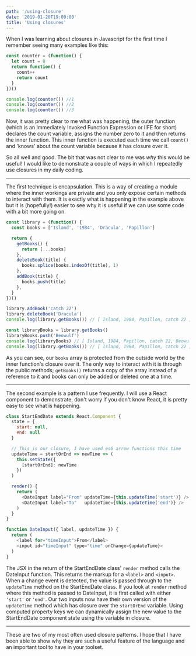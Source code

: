 ```yaml
---
path: '/using-closure'
date: '2019-01-20T19:00:00'
title: 'Using closures'
---
```


When I was learning about closures in Javascript for the first time I remember seeing many examples like this:

```javascript
const counter = (function() {
  let count = 0
  return function() {
    count++
    return count
  }
})()

console.log(counter()) //1
console.log(counter()) //2
console.log(counter()) //3
```

Now, it was pretty clear to me what was happening, the outer function (which is an Immediately Invoked Function Expression or IIFE for short) declares the count variable, assigns the number zero to it and then returns the inner function. This inner function is executed each time we call `count()` and 'knows' about the count variable because it has closure over it.

So all well and good. The bit that was not clear to me was _why_ this would be useful! I would like to demonstrate a couple of ways in which I repeatedly use closures in my daily coding.

---

The first technique is encapsulation. This is a way of creating a module where the inner workings are private and you only expose certain methods to interact with them. It is exactly what is happening in the example above but it is (hopefully!) easier to see why it is useful if we can use some code with a bit more going on.

```javascript
const library = (function() {
  const books = ['Island', '1984', 'Dracula', 'Papillon']

  return {
    getBooks() {
      return [...books]
    },
    deleteBook(title) {
      books.splice(books.indexOf(title), 1)
    },
    addBook(title) {
      books.push(title)
    },
  }
})()

library.addBook('catch 22')
library.deleteBook('Dracula')
console.log(library.getBooks()) // [ Island, 1984, Papillon, catch 22 ]

const libraryBooks = library.getBooks()
libraryBooks.push('Beowulf')
console.log(libraryBooks) // [ Island, 1984, Papillon, catch 22, Beowulf ]
console.log(library.getBooks()) // [ Island, 1984, Papillon, catch 22 ]
```

As you can see, our `books` array is protected from the outside world by the inner function's closure over it. The only way to interact with it is through the public methods; `getBooks()` returns a copy of the array instead of a reference to it and books can only be added or deleted one at a time.

---

The second example is a pattern I use frequently. I will use a React component to demonstrate, don't worry if you don't know React, it is pretty easy to see what is happening.

```javascript
class StartEndDate extends React.Component {
  state = {
    start: null,
    end: null
  }

  // This is our closure, I have used es6 arrow functions this time
  updateTime = startOrEnd => newTime => (
    this.setState({
      [startOrEnd]: newTime
    })
  )

  render() {
    return (
      <DateInput label="From" updateTime={this.updateTime('start')} />
      <DateInput label="To"   updateTime={this.updateTime('end')} />
    )
  }
}

function DateInput({ label, updateTime }) {
  return (
    <label for="timeInput">From</label>
    <input id="timeInput" type="time" onChange={updateTime}>
  )
}
```

The JSX in the return of the StartEndDate class' `render` method calls the DateInput function. This returns the markup for a `<label>` and `<input>`. When a change event is detected, the value is passed through to the `updateTime` method on the StartEndDate class. 
If you look at `render` method where this method is passed to DateInput, it is first called with either `'start'` or `'end'`. Our two inputs now have their own version of the `updateTime` method which has closure over the `startOrEnd` variable. Using computed property keys we can dynamically assign the new value to the StartEndDate component state using the variable in closure.

---

These are two of my most often used closure patterns. I hope that I have been able to show why they are such a useful feature of the language and an important tool to have in your toolset.
